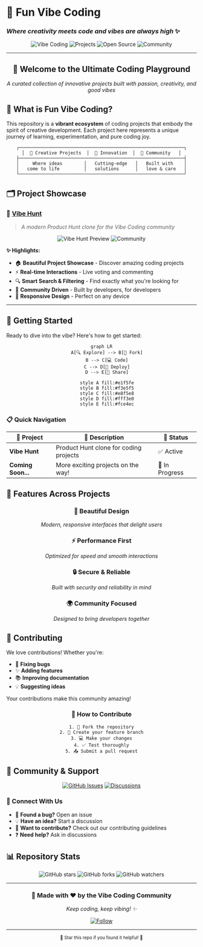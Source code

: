 # 🌟 Fun Vibe Coding
### *Where creativity meets code and vibes are always high* ✨

<div align="center">

![Vibe Coding](https://img.shields.io/badge/🚀_Vibe-Coding-purple?style=for-the-badge&labelColor=6366f1&color=8b5cf6)
![Projects](https://img.shields.io/badge/Projects-Collection-ff6b6b?style=for-the-badge)
![Open Source](https://img.shields.io/badge/Open-Source-green?style=for-the-badge&logo=github&logoColor=white)
![Community](https://img.shields.io/badge/Community-Driven-orange?style=for-the-badge)

</div>

---

<div align="center">
  <h2>🎯 Welcome to the Ultimate Coding Playground</h2>
  <p><em>A curated collection of innovative projects built with passion, creativity, and good vibes</em></p>
</div>

## 🌈 What is Fun Vibe Coding?

This repository is a **vibrant ecosystem** of coding projects that embody the spirit of creative development. Each project here represents a unique journey of learning, experimentation, and pure coding joy.

<div align="center">

```
┌─────────────────────────────────────────────────────────────┐
│  🎨 Creative Projects  │  🚀 Innovation  │  🤝 Community   │
├─────────────────────────────────────────────────────────────┤
│     Where ideas        │   Cutting-edge   │   Built with    │
│   come to life         │   solutions      │   love & care   │
└─────────────────────────────────────────────────────────────┘
```

</div>

## 🗂️ Project Showcase

### 🎯 [Vibe Hunt](./vibehunt/)
> *A modern Product Hunt clone for the Vibe Coding community*

<div align="center">

![Vibe Hunt Preview](https://img.shields.io/badge/Status-Live-success?style=flat-square&logo=rocket)
![Community](https://img.shields.io/badge/Community-Project-blue?style=flat-square&logo=users)

</div>

**✨ Highlights:**
- 🏠 **Beautiful Project Showcase** - Discover amazing coding projects
- ⚡ **Real-time Interactions** - Live voting and commenting
- 🔍 **Smart Search & Filtering** - Find exactly what you're looking for
- 👥 **Community Driven** - Built by developers, for developers
- 📱 **Responsive Design** - Perfect on any device

---

## 🚀 Getting Started

Ready to dive into the vibe? Here's how to get started:

<div align="center">

```mermaid
graph LR
    A[🔍 Explore] --> B[🍴 Fork]
    B --> C[💻 Code]
    C --> D[🚀 Deploy]
    D --> E[🎉 Share]
    
    style A fill:#e1f5fe
    style B fill:#f3e5f5
    style C fill:#e8f5e8
    style D fill:#fff3e0
    style E fill:#fce4ec
```

</div>

### 📋 Quick Navigation

| 🎯 Project | 📝 Description | 🔗 Status |
|------------|----------------|-----------|
| **Vibe Hunt** | Product Hunt clone for coding projects | ✅ Active |
| **Coming Soon...** | More exciting projects on the way! | 🚧 In Progress |

## 🌟 Features Across Projects

<div align="center">

### 🎨 **Beautiful Design**
*Modern, responsive interfaces that delight users*

### ⚡ **Performance First**
*Optimized for speed and smooth interactions*

### 🔒 **Secure & Reliable**
*Built with security and reliability in mind*

### 🌍 **Community Focused**
*Designed to bring developers together*

</div>

## 🤝 Contributing

We love contributions! Whether you're:

- 🐛 **Fixing bugs**
- ✨ **Adding features** 
- 📚 **Improving documentation**
- 💡 **Suggesting ideas**

Your contributions make this community amazing!

<div align="center">

### 🎯 How to Contribute

```
1. 🍴 Fork the repository
2. 🌿 Create your feature branch
3. 💻 Make your changes
4. ✅ Test thoroughly
5. 📤 Submit a pull request
```

</div>

## 🌈 Community & Support

<div align="center">

[![GitHub Issues](https://img.shields.io/badge/Issues-Welcome-brightgreen?style=for-the-badge&logo=github)](../../issues)
[![Discussions](https://img.shields.io/badge/Discussions-Join%20Us-blue?style=for-the-badge&logo=github)](../../discussions)

</div>

### 💬 Connect With Us

- 🐛 **Found a bug?** Open an issue
- 💡 **Have an idea?** Start a discussion  
- 🤝 **Want to contribute?** Check out our contributing guidelines
- ❓ **Need help?** Ask in discussions

## 📊 Repository Stats

<div align="center">

![GitHub stars](https://img.shields.io/github/stars/yourusername/fun-vibe-coding?style=social)
![GitHub forks](https://img.shields.io/github/forks/yourusername/fun-vibe-coding?style=social)
![GitHub watchers](https://img.shields.io/github/watchers/yourusername/fun-vibe-coding?style=social)

</div>

---

<div align="center">

### 🎉 **Made with ❤️ by the Vibe Coding Community**

*Keep coding, keep vibing! ✨*

[![Follow](https://img.shields.io/badge/Follow-@VibeCoding-purple?style=for-the-badge&logo=github)](https://github.com/yourusername)

</div>

---

<div align="center">
  <sub>🌟 Star this repo if you found it helpful! 🌟</sub>
</div>